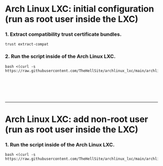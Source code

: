 # Arch Linux LXC: initial configuration (run as root user inside the LXC)

### 1. Extract compatibility trust certificate bundles.

  ```
  trust extract-compat
  ```

### 2. Run the script inside of the Arch Linux LXC.

  ```
  bash <(curl -s https://raw.githubusercontent.com/TheHellSite/archlinux_lxc/main/archlinux/archlinux_initial_config.sh)
 ```

<br />
<br />
<br />
<br />
<hr>

# Arch Linux LXC: add non-root user (run as root user inside the LXC)

### 1. Run the script inside of the Arch Linux LXC.

  ```
  bash <(curl -s https://raw.githubusercontent.com/TheHellSite/archlinux_lxc/main/archlinux/archlinux_add_user.sh)
  ```
